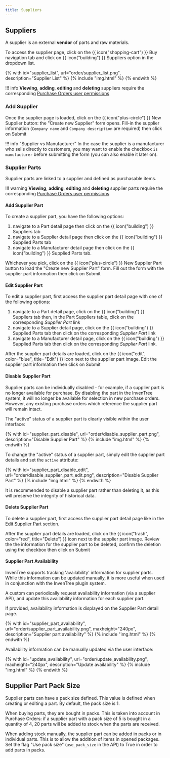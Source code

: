 ```yaml
---
title: Suppliers
---
```



## Suppliers

A supplier is an external **vendor** of parts and raw materials.

To access the supplier page, click on the <span class="badge inventree nav main">{{ icon("shopping-cart") }} Buy</span> navigation tab and click on <span class="badge inventree nav main">{{ icon("building") }} Suppliers</span> option in the dropdown list.

{% with id="supplier_list", url="order/supplier_list.png", description="Supplier List" %}
{% include "img.html" %}
{% endwith %}

!!! info
    **Viewing**, **adding**, **editing** and **deleting** suppliers require the corresponding [Purchase Orders user permissions](../settings/permissions.md)

### Add Supplier

Once the supplier page is loaded, click on the <span class="badge inventree add">{{ icon("plus-circle") }} New Supplier</span> button: the "Create new Supplier" form opens. Fill-in the supplier information (`Company name` and `Company description` are required) then click on <span class="badge inventree confirm">Submit</span>

!!! info "Supplier vs Manufacturer"
    In the case the supplier is a manufacturer who sells directly to customers, you may want to enable the checkbox `is manufacturer` before submitting the form (you can also enable it later on).

### Supplier Parts

Supplier parts are linked to a supplier and defined as purchasable items.

!!! warning
    **Viewing**, **adding**, **editing** and **deleting** supplier parts require the corresponding [Purchase Orders user permissions](../settings/permissions.md)

#### Add Supplier Part

To create a supplier part, you have the following options:

1. navigate to a Part detail page then click on the <span class="badge inventree nav side">{{ icon("building") }} Suppliers</span> tab
0. navigate to a Supplier detail page then click on the <span class="badge inventree nav side">{{ icon("building") }} Supplied Parts</span> tab
0. navigate to a Manufacturer detail page then click on the <span class="badge inventree nav side">{{ icon("building") }} Supplied Parts</span> tab.

Whichever you pick, click on the <span class="badge inventree add">{{ icon("plus-circle") }} New Supplier Part</span> button to load the "Create new Supplier Part" form. Fill out the form with the supplier part information then click on <span class="badge inventree confirm">Submit</span>

#### Edit Supplier Part

To edit a supplier part, first access the supplier part detail page with one of the following options:

1. navigate to a Part detail page, click on the <span class="badge inventree nav side">{{ icon("building") }} Suppliers</span> tab then, in the <span class="badge inventree nav main">Part Suppliers</span> table, click on the corresponding _Supplier Part_ link
0. navigate to a Supplier detail page, click on the <span class="badge inventree nav side">{{ icon("building") }} Supplied Parts</span> tab then click on the corresponding _Supplier Part_ link
0. navigate to a Manufacturer detail page, click on the <span class="badge inventree nav side">{{ icon("building") }} Supplied Parts</span> tab then click on the corresponding _Supplier Part_ link.

After the supplier part details are loaded, click on the {{ icon("edit", color="blue", title="Edit") }} icon next to the supplier part image. Edit the supplier part information then click on <span class="badge inventree confirm">Submit</span>

#### Disable Supplier Part

Supplier parts can be individually disabled - for example, if a supplier part is no longer available for purchase. By disabling the part in the InvenTree system, it will no longer be available for selection in new purchase orders. However, any existing purchase orders which reference the supplier part will remain intact.

The "active" status of a supplier part is clearly visible within the user interface:

{% with id="supplier_part_disable", url="order/disable_supplier_part.png", description="Disable Supplier Part" %}
{% include "img.html" %}
{% endwith %}

To change the "active" status of a supplier part, simply edit the supplier part details and set the `active` attribute:

{% with id="supplier_part_disable_edit", url="order/disable_supplier_part_edit.png", description="Disable Supplier Part" %}
{% include "img.html" %}
{% endwith %}

It is recommended to disable a supplier part rather than deleting it, as this will preserve the integrity of historical data.

#### Delete Supplier Part

To delete a supplier part, first access the supplier part detail page like in the [Edit Supplier Part](#edit-supplier-part) section.

After the supplier part details are loaded, click on the {{ icon("trash", color="red", title="Delete") }} icon next to the supplier part image. Review the the information for the supplier part to be deleted, confirm the deletion using the checkbox then click on <span class="badge inventree confirm">Submit</span>

#### Supplier Part Availability

InvenTree supports tracking 'availability' information for supplier parts. While this information can be updated manually, it is more useful when used in conjunction with the InvenTree plugin system.

A custom can periodically request availability information (via a supplier API), and update this availability information for each supplier part.

If provided, availability information is displayed on the Supplier Part detail page.

{% with id="supplier_part_availability", url="order/supplier_part_availability.png", maxheight="240px", description="Supplier part availability" %}
{% include "img.html" %}
{% endwith %}

Availability information can be manually updated via the user interface:

{% with id="update_availability", url="order/update_availability.png", maxheight="240px", description="Update availability" %}
{% include "img.html" %}
{% endwith %}

## Supplier Part Pack Size

Supplier parts can have a pack size defined. This value is defined when creating or editing a part. By default, the pack size is 1.

When buying parts, they are bought in packs. This is taken into account in Purchase Orders: if a supplier part with a pack size of 5 is bought in a quantity of 4, 20 parts will be added to stock when the parts are received.

When adding stock manually, the supplier part can be added in packs or in individual parts. This is to allow the addition of items in opened packages. Set the flag "Use pack size" (`use_pack_size` in the API) to True in order to add parts in packs.
